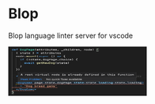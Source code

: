 # Blop

Blop language linter server for vscode

<img src=https://raw.githubusercontent.com/batiste/blop-language/master/vscode/blop-linter/blop-linter.png width=280 height=100>